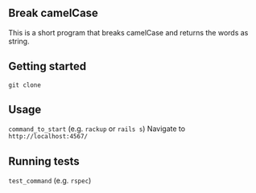 ## Break camelCase

This is a short program that breaks camelCase and returns the words as string.

## Getting started

`git clone `

## Usage

`command_to_start` (e.g. `rackup` or `rails s`)
Navigate to `http://localhost:4567/`


## Running tests

`test_command` (e.g. `rspec`)
